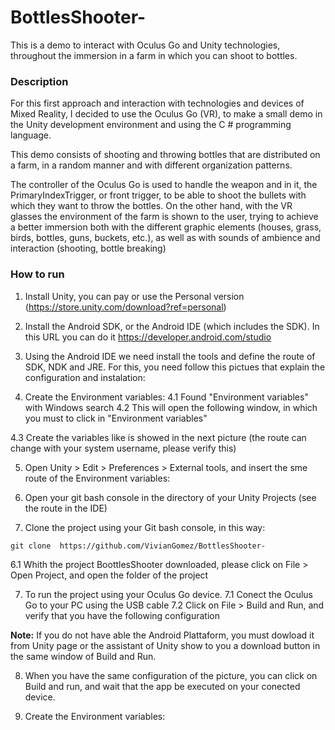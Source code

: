 # BottlesShooter-
This is a demo to interact with Oculus Go and Unity technologies, throughout the immersion in a farm in which you can shoot to bottles.

### Description

For this first approach and interaction with technologies and devices of Mixed Reality, I decided to use the Oculus Go (VR), to make a small demo in the Unity development environment and using the C # programming language.

This demo consists of shooting and throwing bottles that are distributed on a farm, in a random manner and with different organization patterns.

The controller of the Oculus Go is used to handle the weapon and in it, the PrimaryIndexTrigger, or front trigger, to be able to shoot the bullets with which they want to throw the bottles. On the other hand, with the VR glasses the environment of the farm is shown to the user, trying to achieve a better immersion both with the different graphic elements (houses, grass, birds, bottles, guns, buckets, etc.), as well as with sounds of ambience and interaction (shooting, bottle breaking)

### How to run

1. Install Unity, you can pay or use the Personal version (https://store.unity.com/download?ref=personal)
2. Install the Android SDK, or  the Android IDE (which includes the SDK). In this URL you can do it https://developer.android.com/studio
3. Using the Android IDE we need install the tools and define the route of SDK, NDK and JRE. For this, you need follow this pictues that explain the configuration and instalation:





4. Create the Environment variables:
4.1 Found "Environment variables" with Windows search
4.2 This will open the following window, in which you must to click in "Environment variables"

4.3 Create the variables like is showed in the next picture (the route can change with your system username, please verify this)

5. Open Unity > Edit > Preferences > External tools, and insert the sme route of the Environment variables:

6. Open your git bash console in the directory of your Unity Projects (see the route in the IDE)

6. Clone the project using your Git bash console, in this way:
```
git clone  https://github.com/VivianGomez/BottlesShooter-
```
6.1 Whith the project BoottlesShooter downloaded, please click on File > Open Project, and open the folder of the project

7. To run  the project using your Oculus Go device.
7.1 Conect the Oculus Go to your PC using the USB cable
7.2 Click on File > Build and Run, and verify that you have the following configuration


**Note:** If you do not have able the Android Plattaform, you must dowload it from Unity page or the assistant of Unity show to you a download button in the same window of Build and Run.

8. When you have the same configuration of the picture, you can click on Build and run, and wait that the app be executed on your conected device.





4. Create the Environment variables:


